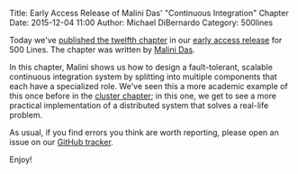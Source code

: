 Title: Early Access Release of Malini Das' "Continuous Integration" Chapter 
Date: 2015-12-04 11:00
Author: Michael DiBernardo
Category: 500lines

Today we've [published the twelfth chapter](http://aosabook.org/en/500L/a-continuous-integration-system.html) in our [early access
release](http://aosabook.org/blog/2015/09/500-lines-or-less-early-access-web-release/)
for 500 Lines. The chapter was written by [Malini Das](https://twitter.com/malinidas).

In this chapter, Malini shows us how to design a fault-tolerant, scalable continuous integration system by splitting into multiple components that each have a specialized role. We've seen this a more academic example of this once before in the [cluster chapter](http://aosabook.org/blog/2015/09/early-access-release-of-dustin-j-mitchells-clustering-by-consensus-chapter/); in this one, we get to see a more practical implementation of a distributed system that solves a real-life problem. 

As usual, if you find errors you think are worth reporting, please open an issue on our
[GitHub tracker](https://github.com/aosabook/500lines/issues). 

Enjoy!

